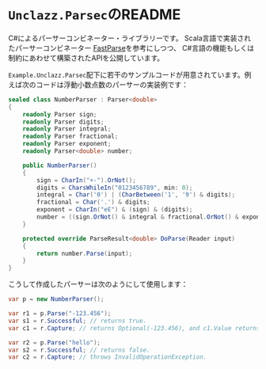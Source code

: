 # `Unclazz.Parsec`のREADME

C#によるパーサーコンビネーター・ライブラリーです。
Scala言語で実装されたパーサーコンビネーター [FastParse](https://github.com/lihaoyi/fastparse)を参考にしつつ、
C#言語の機能もしくは制約にあわせて構築されたAPIを公開しています。

`Example.Unclazz.Parsec`配下に若干のサンプルコードが用意されています。例えば次のコードは浮動小数点数のパーサーの実装例です：

```cs
sealed class NumberParser : Parser<double>
{
    readonly Parser sign;
    readonly Parser digits;
    readonly Parser integral;
    readonly Parser fractional;
    readonly Parser exponent;
    readonly Parser<double> number;

    public NumberParser()
    {
        sign = CharIn("+-").OrNot();
        digits = CharsWhileIn("0123456789", min: 0);
        integral = Char('0') | (CharBetween('1', '9') & digits);
        fractional = Char('.') & digits;
        exponent = CharIn("eE") & (sign) & (digits);
        number = ((sign.OrNot() & integral & fractional.OrNot() & exponent.OrNot()).Capture()).Map(double.Parse);
    }

    protected override ParseResult<double> DoParse(Reader input)
    {
        return number.Parse(input);
    }
}
```

こうして作成したパーサーは次のようにして使用します：

```cs
var p = new NumberParser();

var r1 = p.Parse("-123.456");
var s1 = r.Successful; // returns true.
var c1 = r.Capture; // returns Optional(-123.456), and c1.Value returns -123.456.

var r2 = p.Parse("hello");
var s2 = r.Successful; // returns false.
var c2 = r.Capture; // throws InvalidOperationException.
```

